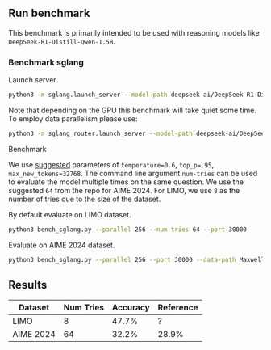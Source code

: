## Run benchmark

This benchmark is primarily intended to be used with reasoning models like `DeepSeek-R1-Distill-Qwen-1.5B`.

### Benchmark sglang

Launch server

```bash
python3 -m sglang.launch_server --model-path deepseek-ai/DeepSeek-R1-Distill-Qwen-1.5B --port 30000
```

Note that depending on the GPU this benchmark will take quiet some time. To employ data parallelism please use:

```bash
python3 -m sglang_router.launch_server --model-path deepseek-ai/DeepSeek-R1-Distill-Qwen-1.5B --port 30000 --dp-size 4
```

Benchmark

We use [suggested](https://github.com/deepseek-ai/DeepSeek-R1) parameters of `temperature=0.6`, `top_p=.95`, `max_new_tokens=32768`. The command line argument `num-tries` can be used to evaluate the model multiple times on the same question. We use the suggested `64` from the repo for AIME 2024. For LIMO, we use `8` as the number of tries due to the size of the dataset.

By default evaluate on LIMO dataset.
```bash
python3 bench_sglang.py --parallel 256 --num-tries 64 --port 30000
```

Evaluate on AIME 2024 dataset.
```bash
python3 bench_sglang.py --parallel 256 --port 30000 --data-path Maxwell-Jia/AIME_2024 --question-key Problem --answer-key Answer --num-tries 64
```

## Results

| Dataset    | Num Tries | Accuracy | Reference |
|------------|-----------|----------|-----------|
| LIMO       | 8         | 47.7%    | ?         |
| AIME 2024  | 64        | 32.2%    | 28.9%     |
